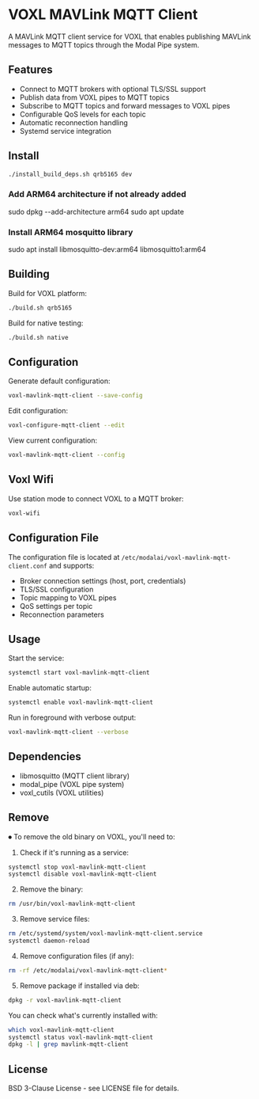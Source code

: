 # VOXL MAVLink MQTT Client

A MAVLink MQTT client service for VOXL that enables publishing MAVLink messages to MQTT topics through the Modal Pipe system.

## Features

- Connect to MQTT brokers with optional TLS/SSL support
- Publish data from VOXL pipes to MQTT topics
- Subscribe to MQTT topics and forward messages to VOXL pipes
- Configurable QoS levels for each topic
- Automatic reconnection handling
- Systemd service integration

## Install

```bash
./install_build_deps.sh qrb5165 dev
```

### Add ARM64 architecture if not already added
  sudo dpkg --add-architecture arm64
  sudo apt update

### Install ARM64 mosquitto library
  sudo apt install libmosquitto-dev:arm64 libmosquitto1:arm64

## Building

Build for VOXL platform:
```bash
./build.sh qrb5165
```

Build for native testing:
```bash
./build.sh native
```

## Configuration

Generate default configuration:
```bash
voxl-mavlink-mqtt-client --save-config
```

Edit configuration:
```bash
voxl-configure-mqtt-client --edit
```

View current configuration:
```bash
voxl-mavlink-mqtt-client --config
```

## Voxl Wifi

Use station mode to connect VOXL to a MQTT broker:

```bash
voxl-wifi
```

## Configuration File

The configuration file is located at `/etc/modalai/voxl-mavlink-mqtt-client.conf` and supports:

- Broker connection settings (host, port, credentials)
- TLS/SSL configuration
- Topic mapping to VOXL pipes
- QoS settings per topic
- Reconnection parameters

## Usage

Start the service:
```bash
systemctl start voxl-mavlink-mqtt-client
```

Enable automatic startup:
```bash
systemctl enable voxl-mavlink-mqtt-client
```

Run in foreground with verbose output:
```bash
voxl-mavlink-mqtt-client --verbose
```

## Dependencies

- libmosquitto (MQTT client library)
- modal_pipe (VOXL pipe system)
- voxl_cutils (VOXL utilities)

## Remove
⏺ To remove the old binary on VOXL, you'll need to:

1. Check if it's running as a service:
```bash
systemctl stop voxl-mavlink-mqtt-client
systemctl disable voxl-mavlink-mqtt-client
```

2. Remove the binary:
```bash
rm /usr/bin/voxl-mavlink-mqtt-client
```

3. Remove service files:
```bash
rm /etc/systemd/system/voxl-mavlink-mqtt-client.service
systemctl daemon-reload
```

4. Remove configuration files (if any):
```bash
rm -rf /etc/modalai/voxl-mavlink-mqtt-client*
```

5. Remove package if installed via deb:
```bash
dpkg -r voxl-mavlink-mqtt-client
```

You can check what's currently installed with:
```bash
which voxl-mavlink-mqtt-client
systemctl status voxl-mavlink-mqtt-client
dpkg -l | grep mavlink-mqtt-client
```

## License

BSD 3-Clause License - see LICENSE file for details.